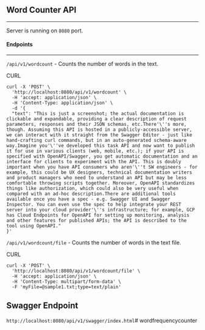 ## Word Counter API 
___________

Server is running on `8080` port.

#### Endpoints
________

`/api/v1/wordcount` - Counts the number of words in the text.

CURL 
```
curl -X 'POST' \
  'http://localhost:8080/api/v1/wordcount' \
  -H 'accept: application/json' \
  -H 'Content-Type: application/json' \
  -d '{
  "text": "This is just a screenshot; the actual documentation is clickable and expandable, providing a clear description of request parameters, responses and their JSON schemas, etc.There'\''s more, though. Assuming this API is hosted in a publicly-accessible server, we can interact with it straight from the Swagger Editor - just like hand-crafting curl commands, but in an auto-generated schema-aware way.Imagine you'\''ve developed this task API and now want to publish it for use in various clients (web, mobile, etc.); if your API is specified with OpenAPI/Swagger, you get automatic documentation and an interface for clients to experiment with the API. This is doubly important when you have API consumers who aren'\''t SW engineers - for example, this could be UX designers, technical documentation writers and product managers who need to understand an API but may be less comfortable throwing scripts together. Moreover, OpenAPI standardizes things like authorization, which could also be very useful when compared with an ad-hoc description.There are additional tools available once you have a spec - e.g. Swagger UI and Swagger Inspector. You can even use the spec to help integrate your REST server into your cloud provider'\''s infrastructure; for example, GCP has Cloud Endpoints for OpenAPI for setting up monitoring, analysis and other features for published APIs; the API is described to the tool using OpenAPI."
}'
```

`/api/v1/wordcount/file` - Counts the number of words in the text file.

CURL 
```
curl -X 'POST' \
  'http://localhost:8080/api/v1/wordcount/file' \
  -H 'accept: application/json' \
  -H 'Content-Type: multipart/form-data' \
  -F 'myFile=@sample1.txt;type=text/plain'
```


## Swagger Endpoint

`http://localhost:8080/api/v1/swagger/index.html`# wordfrequencycounter

